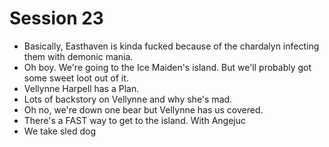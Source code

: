 # Session 23
* Basically, Easthaven is kinda fucked because of the chardalyn infecting them with demonic mania.
* Oh boy. We're going to the Ice Maiden's island. But we'll probably got some sweet loot out of it.
* Vellynne Harpell has a Plan.
* Lots of backstory on Vellynne and why she's mad.
* Oh no, we're down one bear but Vellynne has us covered.
* There's a FAST way to get to the island. With Angejuc
* We take sled dog
<!--stackedit_data:
eyJoaXN0b3J5IjpbLTE2NDY2MzI1MDksNTc2NjAyMjU3LDE5Mj
A0NTE0MTUsLTEwODcxNjc1NCwtMTc2MzgzMTAxMCwyMDY5NjQy
MzU0LC0yMDg4NzQ2NjEyXX0=
-->